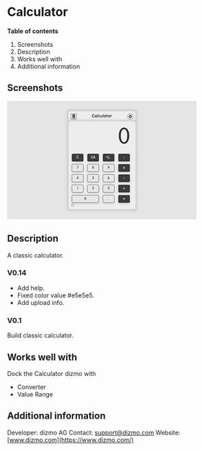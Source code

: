 # Calculator

**Table of contents**

1. Screenshots
2. Description
3. Works well with
4. Additional information

## Screenshots

![Calculator dizmo](./Calculator.jpg)

## Description

A classic calculator.

### V0.14
* Add help.
* Fixed color value #e5e5e5.
* Add upload info.

### V0.1
Build classic calculator.

## Works well with

Dock the Calculator dizmo with

* Converter
* Value Range

## Additional information

Developer: dizmo AG
Contact: support@dizmo.com
Website: [www.dizmo.com](https://www.dizmo.com/)
